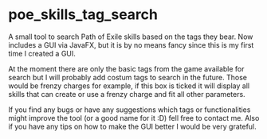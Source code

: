# poe_skills_tag_search
A small tool to search Path of Exile skills based on the tags they bear. Now includes a GUI via JavaFX, but it is by no means fancy
since this is my first time I created a GUI.

At the moment there are only the basic tags from the game available for search but I will probably add costum tags
to search in the future. Those would be frenzy charges for example, if this box is ticked it will display all skills
that can create or use a frenzy charge and fit all other parameters.

If you find any bugs or have any suggestions which tags or functionalities might improve the tool (or a good name for it :D) fell free to contact me.
Also if you have any tips on how to make the GUI better I would be very grateful.
